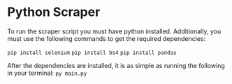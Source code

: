 # Python Scraper
To run the scraper script you must have python installed. Additionally, you must use the following commands to get the required dependencies:

`pip install selenium`
`pip install bs4`
`pip install pandas`

After the dependencies are installed, it is as simple as running the following in your terminal:
`py main.py`
